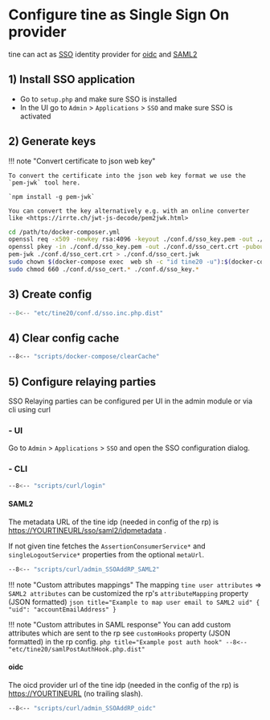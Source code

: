 Configure tine as Single Sign On provider
=
tine can act as [SSO](https://en.wikipedia.org/wiki/Single_sign-on) identity provider for [oidc](https://openid.net/connect/) and [SAML2](https://en.wikipedia.org/wiki/SAML_2.0)

## 1) Install SSO application
* Go to `setup.php` and make sure SSO is installed
* In the UI go to `Admin` > `Applications` > `SSO` and make sure SSO is activated


## 2) Generate keys

!!! note "Convert certificate to json web key"

    To convert the certificate into the json web key format we use the `pem-jwk` tool here.

    `npm install -g pem-jwk`

    You can convert the key alternatively e.g. with an online converter like <https://irrte.ch/jwt-js-decode/pem2jwk.html>

~~~ sh
cd /path/to/docker-composer.yml
openssl req -x509 -newkey rsa:4096 -keyout ./conf.d/sso_key.pem -out ./conf.d/sso_cert.pem -days 730 -nodes -subj '/CN=tine-sso'
openssl pkey -in ./conf.d/sso_key.pem -out ./conf.d/sso_cert.crt -pubout
pem-jwk ./conf.d/sso_cert.crt > ./conf.d/sso_cert.jwk
sudo chown $(docker-compose exec  web sh -c "id tine20 -u"):$(docker-compose exec  web sh -c "id tine20 -g") ./conf.d/sso_*
sudo chmod 660 ./conf.d/sso_cert.* ./conf.d/sso_key.*
~~~

## 3) Create config

``` php title="./conf.d/sso.inc.php"
--8<-- "etc/tine20/conf.d/sso.inc.php.dist"
```

## 4) Clear config cache

``` sh title=""
--8<-- "scripts/docker-compose/clearCache"
```

## 5) Configure relaying parties
SSO Relaying parties can be configured per UI in the admin module or via cli using curl

### - UI
Go to `Admin` > `Applications` > `SSO` and open the SSO configuration dialog.

### - CLI
``` sh title="Login"
--8<-- "scripts/curl/login"
```

#### SAML2
The metadata URL of the tine idp (needed in config of the rp) is <https://YOURTINEURL/sso/saml2/idpmetadata> .

If not given tine fetches the `AssertionConsumerService*` and `singleLogoutService*` properties from the optional `metaUrl`.
``` sh title="Add SAML2 RP"
--8<-- "scripts/curl/admin_SSOAddRP_SAML2"
```
!!! note "Custom attributes mappings"
    The mapping `tine user attributes` => `SAML2 attributes` can be customized the rp's `attributeMapping` property (JSON formatted)
    ``` json title="Example to map user email to SAML2 uid"
    {
        "uid": "accountEmailAddress"
    }
    ```

!!! note "Custom attributes in SAML response"
    You can add custom attributes which are sent to the rp see `customHooks` property (JSON formatted) in the rp config.
    ``` php title="Example post auth hook"
    --8<-- "etc/tine20/samlPostAuthHook.php.dist"
    ```

#### oidc
The oicd provider url of the tine idp (needed in the config of the rp) is <https://YOURTINEURL> (no trailing slash). 
``` sh title="Add oidc RP"
--8<-- "scripts/curl/admin_SSOAddRP_oidc"
```
